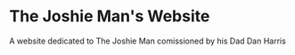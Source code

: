 # The Joshie Man's Website

A website dedicated to The Joshie Man comissioned by his Dad Dan Harris
